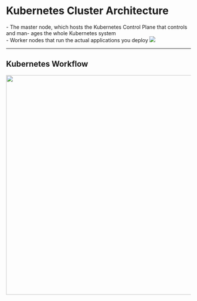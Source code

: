 # Kubernetes Cluster Architecture

<v-click>
<div>
- The <span v-mark.highlight.yellow="3">master node</span>, which hosts the Kubernetes Control Plane that controls and man-
ages the whole Kubernetes system
</div>
</v-click>

<v-click>
- <span v-mark.highlight.yellow="3">Worker nodes</span> that run the actual applications you deploy
</v-click>

<v-click>
<img src="/cluster.png" />
</v-click>

 

---

## Kubernetes Workflow

<v-click>
<img src="/workflow-k8s.png"  width="600px"/>
</v-click>
